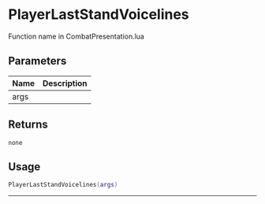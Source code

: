 # PlayerLastStandVoicelines

Function name in CombatPresentation.lua

## Parameters

| Name | Description |
| ---- | ----------- |
| args |             |

## Returns

`none`

## Usage

```lua
PlayerLastStandVoicelines(args)
```

---
